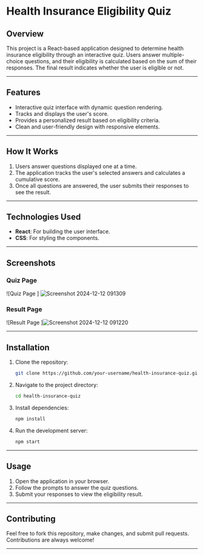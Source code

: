 # **Health Insurance Eligibility Quiz**

## **Overview**
This project is a React-based application designed to determine health insurance eligibility through an interactive quiz. Users answer multiple-choice questions, and their eligibility is calculated based on the sum of their responses. The final result indicates whether the user is eligible or not.

---

## **Features**
- Interactive quiz interface with dynamic question rendering.
- Tracks and displays the user's score.
- Provides a personalized result based on eligibility criteria.
- Clean and user-friendly design with responsive elements.

---

## **How It Works**
1. Users answer questions displayed one at a time.
2. The application tracks the user's selected answers and calculates a cumulative score.
3. Once all questions are answered, the user submits their responses to see the result.

---

## **Technologies Used**
- **React**: For building the user interface.
- **CSS**: For styling the components.

---

## **Screenshots**

### **Quiz Page**
![Quiz Page ]
![Screenshot 2024-12-12 091309](https://github.com/user-attachments/assets/0e8e6af2-ed57-4f1e-a9b0-a0170df52959)


### **Result Page**
![Result Page ]![Screenshot 2024-12-12 091220](https://github.com/user-attachments/assets/442cc961-fbed-412c-a6f1-cafd5754aea7)


---

## **Installation**
1. Clone the repository:
   ```bash
   git clone https://github.com/your-username/health-insurance-quiz.git
   ```

2. Navigate to the project directory:
   ```bash
   cd health-insurance-quiz
   ```

3. Install dependencies:
   ```bash
   npm install
   ```

4. Run the development server:
   ```bash
   npm start
   ```

---

## **Usage**
1. Open the application in your browser.
2. Follow the prompts to answer the quiz questions.
3. Submit your responses to view the eligibility result.

---

## **Contributing**
Feel free to fork this repository, make changes, and submit pull requests. Contributions are always welcome!

---




